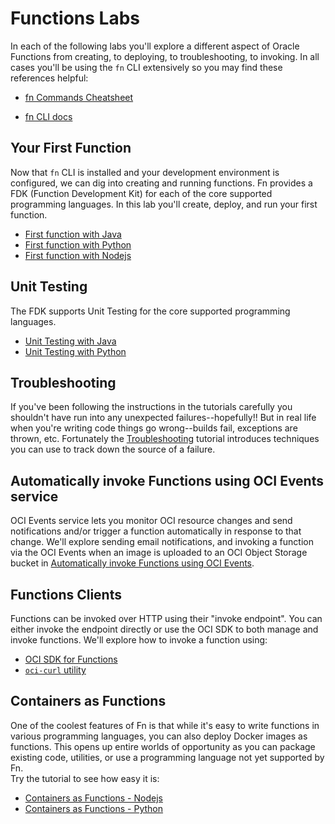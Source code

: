 # Functions Labs

In each of the following labs you'll explore a different aspect of Oracle
Functions from creating, to deploying, to troubleshooting, to invoking.  In all
cases you'll be using the `fn` CLI extensively so you may find these references
helpful:

* [fn Commands
  Cheatsheet](https://github.com/sachin-pikle/functionslab/wiki/Functions-Commands-Cheatsheet)

* [fn CLI docs](https://github.com/fnproject/docs/blob/master/cli/README.md)

## Your First Function

Now that `fn` CLI is installed and your development environment is configured,
we can dig into creating and running functions. Fn provides a FDK
(Function Development Kit) for each of the core supported programming languages.
In this lab you'll create, deploy, and run your first function.
* [First function with Java](3a-First-Function-java.md)
* [First function with Python](3b-First-Function-python.md)
* [First function with Nodejs](3c-First-Function-nodejs.md)

## Unit Testing

The FDK supports Unit Testing for the core supported programming languages.
* [Unit Testing with Java](4a-Unit-Testing-java.md)
* [Unit Testing with Python](4b-Unit-Testing-python.md)

## Troubleshooting

If you've been following the instructions in the tutorials carefully you
shouldn't have run into any unexpected failures--hopefully!!  But in real life
when you're writing code things go wrong--builds fail, exceptions are thrown,
etc.  Fortunately the
[Troubleshooting](5-Troubleshooting.md) tutorial
introduces techniques you can use to track down the source of a failure.

## Automatically invoke Functions using OCI Events service

OCI Events service lets you monitor OCI resource changes and send
notifications and/or trigger a function automatically in response to that
change. We'll explore sending email notifications, and invoking a function via
the OCI Events when an image is uploaded to an OCI Object Storage bucket in
[Automatically invoke Functions using OCI Events](9-Functions-Invoke-OCI-Events.md).

## Functions Clients

Functions can be invoked over HTTP using their "invoke endpoint". You can
either invoke the endpoint directly or use the OCI SDK to both manage and
invoke functions. We'll explore how to invoke a function using:
* [OCI SDK for Functions](8-Functions-Clients-SDK.md)
* [`oci-curl` utility](7-Functions-Clients-oci-curl.md)

## Containers as Functions

One of the coolest features of Fn is that while it's easy to write functions in
various programming languages, you can also deploy Docker images as functions.
This opens up entire worlds of opportunity as you can package existing code,
utilities, or use a programming language not yet supported by Fn.  
Try the tutorial to see how easy it is:
* [Containers as Functions - Nodejs](6a-Nodejs-Container-as-Function.md)
* [Containers as Functions - Python](6b-Python-Container-as-Function.md)
